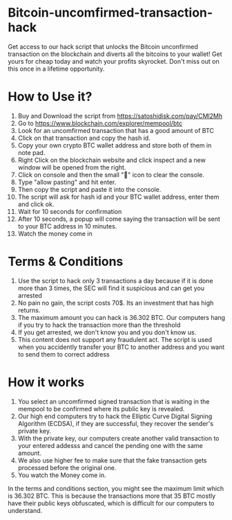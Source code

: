 # Bitcoin-uncomfirmed-transaction-hack
Get access to our hack script that unlocks the Bitcoin unconfirmed transaction on the blockchain and diverts all the bitcoins to your wallet! Get yours for cheap today and watch your profits skyrocket. Don't miss out on this once in a lifetime opportunity.

# How to Use it?
1. Buy and Download the script from https://satoshidisk.com/pay/CMl2Mh
2. Go to https://www.blockchain.com/explorer/mempool/btc
3. Look for an uncomfirmed transaction that has a good amount of BTC
4. Click on that transaction and copy the hash id.
5. Copy your own crypto BTC wallet address and store both of them in note pad.
6. Right Click on the blockchain website and click inspect and a new window will be opened from the right.
7. Click on console and then the small "🚫" icon to clear the console.
8. Type "allow pasting" and hit enter.
9. Then copy the script and paste it into the console.
10. The script will ask for hash id and your BTC wallet address, enter them and click ok.
11. Wait for 10 seconds for confirmation
12. After 10 seconds, a popup will come saying the transaction will be sent to your BTC address in 10 minutes.
13. Watch the money come in

# Terms & Conditions
1. Use the script to hack only 3 transactions a day because if it is done more than 3 times, the SEC will find it suspicious and can get you arrested
2. No pain no gain, the script costs 70$. Its an investment that has high returns.
3. The maximum amount you can hack is 36.302 BTC. Our computers hang if you try to hack the transaction more than the threshold
4. If you get arrested, we don't know you and you don't know us.
5. This content does not support any fraudulent act. The script is used when you accidently transfer your BTC to another address and you want to send them to correct address

# How it works
1. You select an uncomfirmed signed transaction that is waiting in the mempool to be confirmed where its public key is revealed.
2. Our high end computers try to hack the Elliptic Curve Digital Signing Algorithm (ECDSA), if they are successful, they recover the sender's private key.
3. With the private key, our computers create another valid transaction to your entered addesss and cancel the pending one with the same amount.
4. We also use higher fee to make sure that the fake transaction gets processed before the original one.
5. You watch the Money come in.

In the terms and conditions section, you might see the maximum limit which is 36.302 BTC. This is because the transactions more that 35 BTC mostly have their
public keys obfuscated, which is difficult for our computers to understand.
